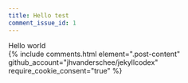 ```yaml
---
title: Hello test
comment_issue_id: 1
---
```

<div class="post-content">
Hello world
</div>
<script src="/js/jquery.min.js"></script>
{% include comments.html element=".post-content" github_account="jhvanderschee/jekyllcodex" require_cookie_consent="true" %}
